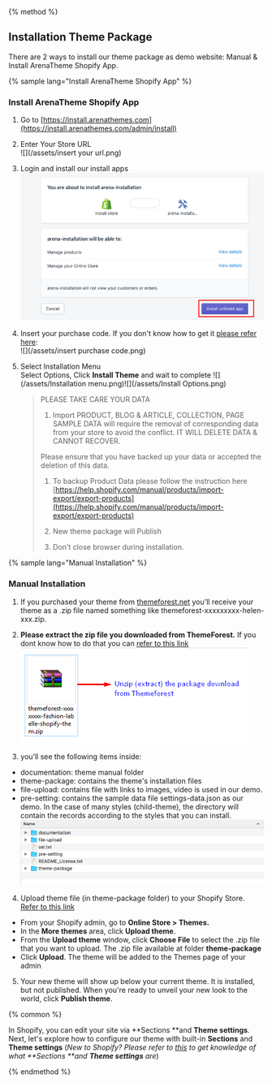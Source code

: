 {% method %}

## Installation Theme Package

There are 2 ways to install our theme package as demo website: Manual & Install ArenaTheme Shopify App.

{% sample lang="Install ArenaTheme Shopify App" %}
### Install ArenaTheme Shopify App
1. Go to [https://install.arenathemes.com](https://install.arenathemes.com/admin/install)
2. Enter Your Store URL  
   ![](/assets/insert your url.png)

3. Login and install our install apps  
   ![](/assets/install.png)

4. Insert your purchase code. If you don't know how to get it [please refer here](https://arenathemes.freshdesk.com/support/solutions/articles/6000116407-how-to-find-your-themeforest-item-purchase-code ):  
   ![](/assets/insert purchase code.png)

5. Select Installation Menu  
  Select Options, Click **Install Theme** and wait to complete
![](/assets/Installation menu.png)![](/assets/Install Options.png)
   > PLEASE TAKE CARE YOUR DATA  
   > 1. Import PRODUCT, BLOG & ARTICLE, COLLECTION, PAGE SAMPLE DATA will require the removal of corresponding data from your store to avoid the conflict. IT WILL DELETE DATA & CANNOT RECOVER.
   >
   > Please ensure that you have backed up your data or accepted the deletion of this data.
   >
   > 1. To backup Product Data please follow the instruction here [https://help.shopify.com/manual/products/import-export/export-products](https://help.shopify.com/manual/products/import-export/export-products)
   >
   > 2. New theme package will Publish
   >
   > 3. Don't close browser during installation.


{% sample lang="Manual Installation" %}
### Manual Installation
1. If you purchased your theme from [themeforest.net](https://www.themeforest.net/) you'll receive your theme as a .zip file named something like themeforest-xxxxxxxxx-helen-xxx.zip.

2. **Please extract the zip file you downloaded from ThemeForest.** If you dont know how to do that you can [refer to this link](https://arenathemes.freshdesk.com/support/solutions/articles/6000177905-how-to-fix-shopify-theme-upload-error-arenathemes)
![](/assets/file-download.png)

3. you’ll see the following items inside:
 * documentation: theme manual folder
 * theme-package: contains the theme's installation files
 * file-upload: contains file with links to images, video is used in our demo.
 * pre-setting: contains the sample data file settings-data.json as our demo. In the case of many styles (child-theme), the directory will contain the records according to the styles that you can install.
![](/assets/pizzaro-file-unzip.png)

4. Upload theme file (in theme-package folder) to your Shopify Store. [Refer to this link](https://help.shopify.com/en/manual/using-themes/adding-themes#upload-a-theme-file-from-your-computer)
 * From your Shopify admin, go to  **Online Store &gt; Themes.**
 * In the **More themes** area, click **Upload theme**.
 * From the **Upload theme** window, click **Choose File** to select the .zip file that you want to upload. The .zip file available at folder **theme-package**
 * Click **Upload**. The theme will be added to the Themes page of your admin
5. Your new theme will show up below your current theme. It is installed, but not published. When you're ready to unveil your new look to the world, click **Publish theme**.

{% common %}

In Shopify, you can edit your site via **Sections **and **Theme settings**. Next, let's explore how to configure our theme with built-in **Sections** and **Theme settings**
(_New to Shopify? Please refer to [this](https://help.shopify.com/en/manual/using-themes/change-the-layout/theme-settings/sections-and-settings) to get knowledge of what **Sections **and **Theme settings** are_)


{% endmethod %}

